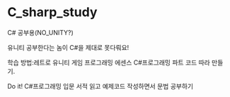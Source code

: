 # C_sharp_study

C# 공부용(NO_UNITY?)

유니티 공부한다는 놈이 C#을 제대로 못다뤄요!

학습 방법:레트로 유니티 게임 프로그래밍 에센스 C#프로그래밍 파트 코드 따라 만들기.

Do it! C#프로그래밍 입문 서적 읽고 예제코드 작성하면서 문법 공부하기
